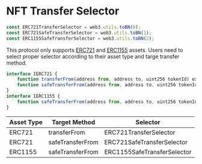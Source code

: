 # NFT Transfer Selector

```js
const ERC721TransferSelector = web3.utils.toBN(0);
const ERC721SafeTransferSelector = web3.utils.toBN(1);
const ERC1155SafeTransferSelector = web3.utils.toBN(2);
```

This protocol only supports [ERC721](https://eips.ethereum.org/EIPS/eip-721) and [ERC1155](https://eips.ethereum.org/EIPS/eip-1155) assets. Users need to select proper selector according to their asset type and targe transfer method. 

```js
interface IERC721 {
    function transferFrom(address from, address to, uint256 tokenId) external;
    function safeTransferFrom(address from, address to, uint256 tokenId) external;
}
interface IERC1155 {
    function safeTransferFrom(address from, address to, uint256 tokenId, uint256 amount, bytes data) external;
}
```

| Asset Type |  Target Method     |   Selector                    |
|------------|--------------------|-------------------------------|
| ERC721     |  transferFrom      |   ERC721TransferSelector      |
| ERC721     |  safeTransferFrom  |   ERC721SafeTransferSelector  |
| ERC1155    |  safeTransferFrom  |   ERC1155SafeTransferSelector |